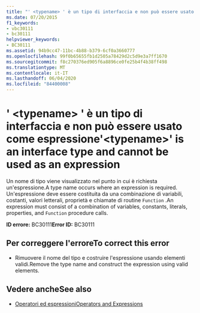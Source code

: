 ```yaml
---
title: "' <typename> ' è un tipo di interfaccia e non può essere usato come espressione"
ms.date: 07/20/2015
f1_keywords:
- vbc30111
- bc30111
helpviewer_keywords:
- BC30111
ms.assetid: 94b9cc47-11bc-4b88-b379-6cf0a3660777
ms.openlocfilehash: 99f0b65655fb1d2505a78429d2c5d9e3a7ff1670
ms.sourcegitcommit: f8c270376ed905f6a8896ce0fe25b4f4b38ff498
ms.translationtype: MT
ms.contentlocale: it-IT
ms.lasthandoff: 06/04/2020
ms.locfileid: "84400008"
---
```

# <a name="typename-is-an-interface-type-and-cannot-be-used-as-an-expression"></a><span data-ttu-id="d4950-102">' \<typename> ' è un tipo di interfaccia e non può essere usato come espressione</span><span class="sxs-lookup"><span data-stu-id="d4950-102">'\<typename>' is an interface type and cannot be used as an expression</span></span>
<span data-ttu-id="d4950-103">Un nome di tipo viene visualizzato nel punto in cui è richiesta un'espressione.</span><span class="sxs-lookup"><span data-stu-id="d4950-103">A type name occurs where an expression is required.</span></span> <span data-ttu-id="d4950-104">Un'espressione deve essere costituita da una combinazione di variabili, costanti, valori letterali, proprietà e chiamate di routine `Function` .</span><span class="sxs-lookup"><span data-stu-id="d4950-104">An expression must consist of a combination of variables, constants, literals, properties, and `Function` procedure calls.</span></span>  
  
 <span data-ttu-id="d4950-105">**ID errore:** BC30111</span><span class="sxs-lookup"><span data-stu-id="d4950-105">**Error ID:** BC30111</span></span>  
  
## <a name="to-correct-this-error"></a><span data-ttu-id="d4950-106">Per correggere l'errore</span><span class="sxs-lookup"><span data-stu-id="d4950-106">To correct this error</span></span>  
  
- <span data-ttu-id="d4950-107">Rimuovere il nome del tipo e costruire l'espressione usando elementi validi.</span><span class="sxs-lookup"><span data-stu-id="d4950-107">Remove the type name and construct the expression using valid elements.</span></span>  
  
## <a name="see-also"></a><span data-ttu-id="d4950-108">Vedere anche</span><span class="sxs-lookup"><span data-stu-id="d4950-108">See also</span></span>

- [<span data-ttu-id="d4950-109">Operatori ed espressioni</span><span class="sxs-lookup"><span data-stu-id="d4950-109">Operators and Expressions</span></span>](../programming-guide/language-features/operators-and-expressions/index.md)
